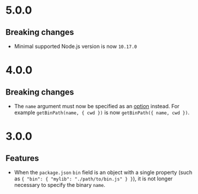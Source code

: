 # 5.0.0

## Breaking changes

- Minimal supported Node.js version is now `10.17.0`

# 4.0.0

## Breaking changes

- The `name` argument must now be specified as an
  [option](https://github.com/ehmicky/get-bin-path/blob/master/README.md#optionsname)
  instead. For example `getBinPath(name, { cwd })` is now
  `getBinPath({ name, cwd })`.

# 3.0.0

## Features

- When the `package.json` `bin` field is an object with a single property (such
  as `{ "bin": { "mylib": "./path/to/bin.js" } }`), it is not longer necessary
  to specify the binary `name`.
